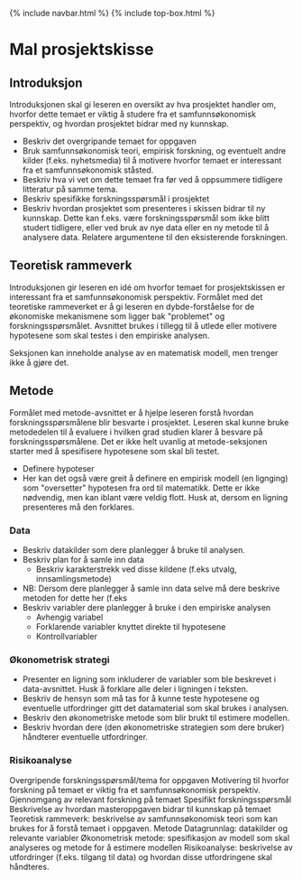 {% include navbar.html %}  {% include top-box.html %}
# Mal prosjektskisse
## Introduksjon
Introduksjonen skal gi leseren en oversikt av hva prosjektet handler om, hvorfor dette temaet er viktig å studere fra et samfunnsøkonomisk perspektiv, og hvordan prosjektet bidrar med ny kunnskap. 

* Beskriv det overgripande temaet for oppgaven
* Bruk samfunnsøkonomisk teori, empirisk forskning, og eventuelt andre kilder (f.eks. nyhetsmedia) til å motivere hvorfor temaet er interessant fra et samfunnsøkonomisk ståsted.   
* Beskriv hva vi vet om dette temaet fra før ved å oppsummere tidligere litteratur på samme tema.
* Beskriv spesifikke forskningsspørsmål i prosjektet
* Beskriv hvordan prosjektet som presenteres i skissen bidrar til ny kunnskap. Dette kan f.eks. være forskningsspørsmål som ikke blitt studert tidligere, eller ved bruk av nye data eller en ny metode til å analysere data. Relatere argumentene til den eksisterende forskningen.

## Teoretisk rammeverk
Introduksjonen gir leseren en idé om hvorfor temaet for prosjektskissen er interessant fra et samfunnsøkonomisk perspektiv. Formålet med det teoretiske rammeverket er å gi leseren en dybde-forståelse for de økonomiske mekanismene som ligger bak "problemet" og forskningsspørsmålet. Avsnittet brukes i tillegg til å utlede eller motivere hypotesene som skal testes i den empiriske analysen.

Seksjonen kan inneholde analyse av en matematisk modell, men trenger ikke å gjøre det. 

## Metode
Formålet med metode-avsnittet er å hjelpe leseren forstå hvordan forskningsspørsmålene blir besvarte i prosjektet. Leseren skal kunne bruke metodedelen til å evaluere i hvilken grad studien klarer å besvare på forskningsspørsmålene. Det er ikke helt uvanlig at metode-seksjonen starter med å spesifisere hypotesene som skal bli testet. 
* Definere hypoteser
* Her kan det også være greit å definere en empirisk modell (en lignging) som "oversetter" hypotesen fra ord til matematikk. Dette er ikke nødvendig, men kan iblant være veldig flott. Husk at, dersom en ligning presenteres må den forklares.
  
### Data
* Beskriv datakilder som dere planlegger å bruke til analysen.
* Beskriv plan for å samle inn data
    * Beskriv karakterstrekk ved disse kildene (f.eks utvalg, innsamlingsmetode)
* NB: Dersom dere planlegger å samle inn data selve må dere beskrive metoden for dette her (f.eks
* Beskriv variabler dere planlegger å bruke i den empiriske analysen
   * Avhengig variabel
   * Forklarende variabler knyttet direkte til hypotesene
   * Kontrollvariabler 

### Økonometrisk strategi
* Presenter en ligning som inkluderer de variabler som ble beskrevet i data-avsnittet. Husk å forklare alle deler i ligningen i teksten. 
* Beskriv de hensyn som må tas for å kunne teste hypotesene og eventuelle utfordringer gitt det datamaterial som skal brukes i analysen.
* Beskriv den økonometriske metode som blir brukt til estimere modellen. 
* Beskriv hvordan dere (den økonometriske strategien som dere bruker) håndterer eventuelle utfordringer.
  
### Risikoanalyse

Overgripende forskningsspørsmål/tema for oppgaven
Motivering til hvorfor forskning på temaet er viktig fra et samfunnsøkonomisk perspektiv.
Gjennomgang av relevant forskning på temaet
Spesifikt forskningsspørsmål
Beskrivelse av hvordan masteroppgaven bidrar til kunnskap på temaet
Teoretisk rammeverk: beskrivelse av samfunnsøkonomisk teori som kan brukes for å forstå temaet i oppgaven.
Metode
Datagrunnlag: datakilder og relevante variabler
Økonometrisk metode: spesifikasjon av modell som skal analyseres og metode for å estimere modellen
Risikoanalyse: beskrivelse av utfordringer (f.eks. tilgang til data) og hvordan disse utfordringene skal håndteres.
